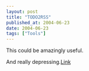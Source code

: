 ```yaml
---
layout: post
title: "TODO2RSS"
published_at: 2004-06-23
date: 2004-06-23
tags: ["Tools"]
---
```


This could be amazingly useful.  

And really depressing.[Link](http://www.benhammersley.com/code/code_todo_lines_to_rss.html)  